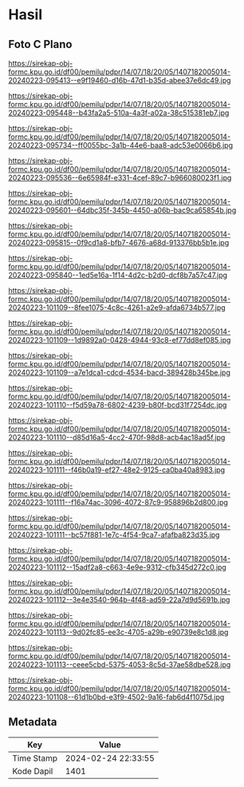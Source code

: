 # Hasil

## Foto C Plano

https://sirekap-obj-formc.kpu.go.id/df00/pemilu/pdpr/14/07/18/20/05/1407182005014-20240223-095413--e9f19460-d16b-47d1-b35d-abee37e6dc49.jpg

https://sirekap-obj-formc.kpu.go.id/df00/pemilu/pdpr/14/07/18/20/05/1407182005014-20240223-095448--b43fa2a5-510a-4a3f-a02a-38c515381eb7.jpg

https://sirekap-obj-formc.kpu.go.id/df00/pemilu/pdpr/14/07/18/20/05/1407182005014-20240223-095734--ff0055bc-3a1b-44e6-baa8-adc53e0066b6.jpg

https://sirekap-obj-formc.kpu.go.id/df00/pemilu/pdpr/14/07/18/20/05/1407182005014-20240223-095536--6e65984f-e331-4cef-89c7-b966080023f1.jpg

https://sirekap-obj-formc.kpu.go.id/df00/pemilu/pdpr/14/07/18/20/05/1407182005014-20240223-095601--64dbc35f-345b-4450-a06b-bac9ca65854b.jpg

https://sirekap-obj-formc.kpu.go.id/df00/pemilu/pdpr/14/07/18/20/05/1407182005014-20240223-095815--0f9cd1a8-bfb7-4676-a68d-913376bb5b1e.jpg

https://sirekap-obj-formc.kpu.go.id/df00/pemilu/pdpr/14/07/18/20/05/1407182005014-20240223-095840--1ed5e16a-1f14-4d2c-b2d0-dcf8b7a57c47.jpg

https://sirekap-obj-formc.kpu.go.id/df00/pemilu/pdpr/14/07/18/20/05/1407182005014-20240223-101109--8fee1075-4c8c-4261-a2e9-afda6734b577.jpg

https://sirekap-obj-formc.kpu.go.id/df00/pemilu/pdpr/14/07/18/20/05/1407182005014-20240223-101109--1d9892a0-0428-4944-93c8-ef77dd8ef085.jpg

https://sirekap-obj-formc.kpu.go.id/df00/pemilu/pdpr/14/07/18/20/05/1407182005014-20240223-101109--a7e1dca1-cdcd-4534-bacd-389428b345be.jpg

https://sirekap-obj-formc.kpu.go.id/df00/pemilu/pdpr/14/07/18/20/05/1407182005014-20240223-101110--f5d59a78-6802-4239-b80f-bcd31f7254dc.jpg

https://sirekap-obj-formc.kpu.go.id/df00/pemilu/pdpr/14/07/18/20/05/1407182005014-20240223-101110--d85d16a5-4cc2-470f-98d8-acb4ac18ad5f.jpg

https://sirekap-obj-formc.kpu.go.id/df00/pemilu/pdpr/14/07/18/20/05/1407182005014-20240223-101111--f46b0a19-ef27-48e2-9125-ca0ba40a8983.jpg

https://sirekap-obj-formc.kpu.go.id/df00/pemilu/pdpr/14/07/18/20/05/1407182005014-20240223-101111--f16a74ac-3096-4072-87c9-958896b2d800.jpg

https://sirekap-obj-formc.kpu.go.id/df00/pemilu/pdpr/14/07/18/20/05/1407182005014-20240223-101111--bc57f881-1e7c-4f54-9ca7-afafba823d35.jpg

https://sirekap-obj-formc.kpu.go.id/df00/pemilu/pdpr/14/07/18/20/05/1407182005014-20240223-101112--15adf2a8-c663-4e9e-9312-cfb345d272c0.jpg

https://sirekap-obj-formc.kpu.go.id/df00/pemilu/pdpr/14/07/18/20/05/1407182005014-20240223-101112--3e4e3540-964b-4f48-ad59-22a7d9d5691b.jpg

https://sirekap-obj-formc.kpu.go.id/df00/pemilu/pdpr/14/07/18/20/05/1407182005014-20240223-101113--9d02fc85-ee3c-4705-a29b-e90739e8c1d8.jpg

https://sirekap-obj-formc.kpu.go.id/df00/pemilu/pdpr/14/07/18/20/05/1407182005014-20240223-101113--ceee5cbd-5375-4053-8c5d-37ae58dbe528.jpg

https://sirekap-obj-formc.kpu.go.id/df00/pemilu/pdpr/14/07/18/20/05/1407182005014-20240223-101108--61d1b0bd-e3f9-4502-9a16-fab6d4f1075d.jpg


## Metadata

| Key        | Value               |
| ---------- | ------------------- |
| Time Stamp | 2024-02-24 22:33:55 |
| Kode Dapil | 1401                |



